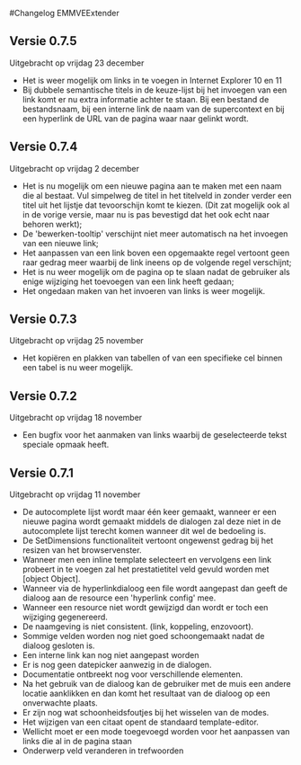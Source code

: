 #Changelog EMMVEExtender


## Versie 0.7.5
Uitgebracht op vrijdag 23 december

* ​Het is weer mogelijk om links in te voegen in Internet Explorer 10 en 11
* Bij dubbele semantische titels in de keuze-lijst bij het invoegen van een link komt er nu extra informatie achter te staan. Bij een bestand de bestandsnaam, bij een interne link de naam van de supercontext en bij een hyperlink de URL van de pagina waar naar gelinkt wordt.

## Versie 0.7.4
Uitgebracht op vrijdag 2 december

* Het is nu mogelijk om een nieuwe pagina aan te maken met een naam die al bestaat. Vul simpelweg de titel in het titelveld in zonder verder een titel uit het lijstje dat tevoorschijn komt te kiezen. (Dit zat mogelijk ook al in de vorige versie, maar nu is pas bevestigd dat het ook echt naar behoren werkt);
* De 'bewerken-tooltip' verschijnt niet meer automatisch na het invoegen van een nieuwe link;
* Het aanpassen van een link boven een opgemaakte regel vertoont geen raar gedrag meer waarbij de link ineens op de volgende regel verschijnt;
* Het is nu weer mogelijk om de pagina op te slaan nadat de gebruiker als enige wijziging het toevoegen van een link heeft gedaan;
* Het ongedaan maken van het invoeren van links is weer mogelijk.

## Versie 0.7.3
Uitgebracht op vrijdag 25 november

* Het kopiëren en plakken van tabellen of van een specifieke cel binnen een tabel is nu weer mogelijk.

## Versie 0.7.2
Uitgebracht op vrijdag 18 november

* Een bugfix voor het aanmaken van links waarbij de geselecteerde tekst speciale opmaak heeft. 

## Versie 0.7.1
Uitgebracht op vrijdag 11 november

* De autocomplete lijst wordt maar één keer gemaakt, wanneer er een nieuwe pagina wordt gemaakt middels de dialogen zal deze niet in de autocomplete lijst terecht komen wanneer dit wel de bedoeling is.
* De SetDimensions functionaliteit vertoont ongewenst gedrag bij het resizen van het browservenster.
* Wanneer men een inline template selecteert en vervolgens een link probeert in te voegen zal het prestatietitel veld gevuld worden met [object Object].
* Wanneer via de hyperlinkdialoog een file wordt aangepast dan geeft de dialoog aan de resource een 'hyperlink config' mee.
* Wanneer een resource niet wordt gewijzigd dan wordt er toch een wijziging gegenereerd.
* De naamgeving is niet consistent. (link, koppeling, enzovoort).
* Sommige velden worden nog niet goed schoongemaakt nadat de dialoog gesloten is.
* Een interne link kan nog niet aangepast worden
* Er is nog geen datepicker aanwezig in de dialogen.
* Documentatie ontbreekt nog voor verschillende elementen.
* Na het gebruik van de dialoog kan de gebruiker met de muis een andere locatie aanklikken en dan komt het resultaat van de dialoog op een onverwachte plaats.
* Er zijn nog wat schoonheidsfoutjes bij het wisselen van de modes.
* Het wijzigen van een citaat opent de standaard template-editor.
* Wellicht moet er een mode toegevoegd worden voor het aanpassen van links die al in de pagina staan
* Onderwerp veld veranderen in trefwoorden